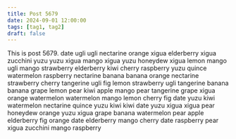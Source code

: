 ```yaml
---
title: Post 5679
date: 2024-09-01 12:00:00
tags: [tag1, tag2]
draft: false
---
```

This is post 5679.
date
ugli
ugli
nectarine
orange
xigua
elderberry
xigua
zucchini
yuzu
yuzu
xigua
mango
xigua
yuzu
honeydew
xigua
lemon
mango
ugli
mango
strawberry
elderberry
kiwi
cherry
raspberry
yuzu
quince
watermelon
raspberry
nectarine
banana
banana
orange
nectarine
strawberry
cherry
tangerine
ugli
fig
lemon
strawberry
ugli
tangerine
banana
banana
grape
lemon
pear
kiwi
apple
mango
pear
tangerine
grape
xigua
orange
watermelon
watermelon
mango
lemon
cherry
fig
date
yuzu
kiwi
watermelon
nectarine
quince
yuzu
kiwi
kiwi
date
yuzu
xigua
xigua
pear
honeydew
orange
yuzu
xigua
grape
banana
watermelon
pear
apple
elderberry
fig
orange
date
elderberry
mango
cherry
date
raspberry
pear
xigua
zucchini
mango
raspberry
